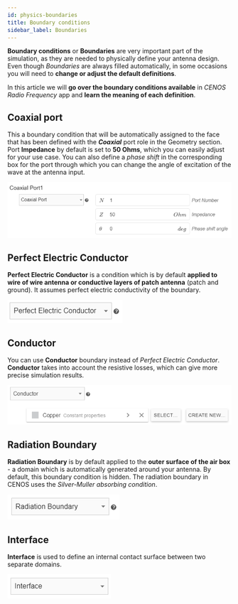 ```yaml
---
id: physics-boundaries
title: Boundary conditions
sidebar_label: Boundaries
---
```


**Boundary conditions** or **Boundaries** are very important part of the simulation, as they are needed to physically define your antenna design. Even though *Boundaries* are always filled automatically, in some occasions you will need to **change or adjust the default definitions**.

In this article we will **go over the boundary conditions available** in *CENOS Radio Frequency* app and **learn the meaning of each definition**.

## Coaxial port

This a boundary condition that will be automatically assigned to the face that has been defined with the ***Coaxial*** port role in the Geometry section. Port **Impedance** by default is set to **50 Ohms**, which you can easily adjust for your use case. You can also define a *phase shift* in the corresponding box for the port through which you can change the angle of excitation of the wave at the antenna input.

<p align="center">

![Tabs](assets/boundaries/1.png)

</p>

## Perfect Electric Conductor

**Perfect Electric Conductor** is a condition which is by default **applied to wire of wire antenna or conductive layers of patch antenna** (patch and ground). It assumes perfect electric conductivity of the boundary.

<p align="center">

![Tabs](assets/boundaries/7.png)

</p>

## Conductor

You can use **Conductor** boundary instead of *Perfect Electric Conductor*. **Conductor** takes into account the resistive losses, which can give more precise simulation results.

<p align="center">

![Tabs](assets/boundaries/10.png)

</p>

## Radiation Boundary

**Radiation Boundary** is by default applied to the **outer surface of the air box** - a domain which is automatically generated around your antenna. By default, this boundary condition is hidden. The radiation boundary in CENOS uses the *Silver-Muller absorbing condition*. 

<p align="center">

![Tabs](assets/boundaries/8.png)

</p>

## Interface

**Interface** is used to define an internal contact surface between two separate domains.

<p align="center">

![Tabs](assets/boundaries/9.png)

</p>
